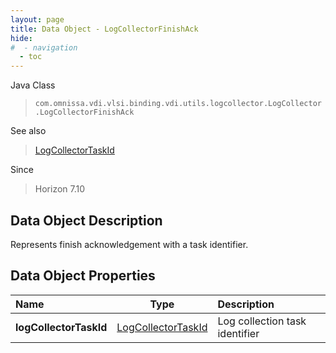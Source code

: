 ```yaml
---
layout: page
title: Data Object - LogCollectorFinishAck
hide:
#  - navigation
  - toc
---
```






Java Class
> `com.omnissa.vdi.vlsi.binding.vdi.utils.logcollector.LogCollector.LogCollectorFinishAck`

See also
> [LogCollectorTaskId](vdi.entity.LogCollectorTaskId.md)

Since
> Horizon 7.10


## Data Object Description

Represents finish acknowledgement with a task identifier.

## Data Object Properties

 Name | Type | Description
:---|:---:|:---
**logCollectorTaskId**| [LogCollectorTaskId](vdi.entity.LogCollectorTaskId.md)|  Log collection task identifier
 


 
